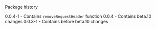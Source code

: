 Package history

0.0.4-1 - Contains `removeRequestHeader` function
0.0.4 - Contains beta.10 changes
0.0.3-1 - Contains before beta.10 changes
